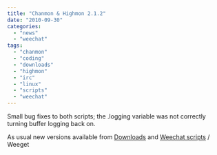 ```yaml
---
title: "Chanmon & Highmon 2.1.2"
date: "2010-09-30"
categories: 
  - "news"
  - "weechat"
tags: 
  - "chanmon"
  - "coding"
  - "downloads"
  - "highmon"
  - "irc"
  - "linux"
  - "scripts"
  - "weechat"
---
```


Small bug fixes to both scripts; the .logging variable was not correctly turning buffer logging back on.

As usual new versions available from [Downloads](/downloads/) and [Weechat scripts](http://www.weechat.org/scripts/) / Weeget
